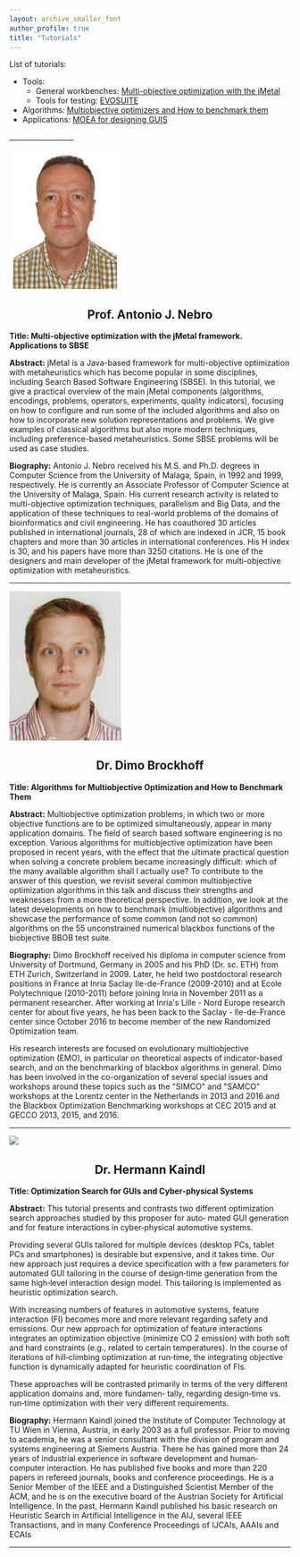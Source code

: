 ```yaml
---
layout: archive_smaller_font
author_profile: true
title: "Tutorials"
---
```


<link rel="stylesheet" href="../css/keynotes.css">

List of tutorials:
<ul>
<li> Tools:
<ul>
<li>General workbenches: <a href="#jmetal">Multi-objective optimization with the jMetal</a></li>
<li>Tools for testing: <a href="#evosuote">EVOSUITE</a></li>
</ul>
<li> Algorithms: <a href="#algo">Multiobjective optimizers and How to benchmark them</a></li>
<li> Applications: <a href="#gui">MOEA for designing GUIS</a></li>
</ul>
__________________

<a href="http://www.lcc.uma.es/~antonio/" target="_blank"><img src="../images/antonio.png" class="keynote_photo" width="200"></a>

<a name="jmetal"><center><h2>Prof. Antonio J. Nebro</h2></center></a>

<b>Title: Multi-objective optimization with the jMetal framework. Applications to SBSE</b>

<b>Abstract:</b>
jMetal is a Java-based framework for multi-objective optimization with metaheuristics which has become popular in some disciplines, including Search Based Software Engineering (SBSE). In this tutorial, we give a practical overview of the main jMetal components (algorithms, encodings, problems, operators, experiments, quality indicators), focusing on how to configure and run some of the included algorithms and also on how to incorporate new solution representations and problems. We give examples of classical algorithms but also more modern techniques, including preference-based metaheuristics. Some SBSE problems will be used as case studies.

<b>Biography:</b> 
Antonio J. Nebro received his M.S. and Ph.D. degrees in Computer Science from the University of Malaga, Spain, in 1992 and 1999, respectively. He is currently 
an Associate Professor of Computer Science at the University of Malaga, Spain. His current research activity is related to multi-objective optimization techniques, 
parallelism and Big Data, and the application of these techniques to real-world problems of the domains of bioinformatics and civil engineering. He has 
coauthored 30 articles published in international journals, 28 of which are indexed in JCR, 15 book chapters and more than 30 articles in international conferences. 
His H index is 30, and his papers have more than 3250 citations. He is one of the designers and main developer of the jMetal framework for multi-objective optimization with metaheuristics.

---

<a href="http://researchers.lille.inria.fr/~brockhof/" target="_blank"><img src="../images/dimo.jpg" class="keynote_photo" width="200"></a>

<a name="algo"><center><h2>Dr. Dimo Brockhoff</h2></center></a>

<b>Title: Algorithms for Multiobjective Optimization and How to Benchmark Them</b>

<b>Abstract:</b>
Multiobjective optimization problems, in which two or more objective functions are to be optimized simultaneously, appear in many application domains. The field of search based software engineering is no exception.
Various algorithms for multiobjective optimization have been proposed in recent years, with the effect that the ultimate practical question when solving a concrete problem became increasingly difficult: which of the many available algorithm shall I actually use? To contribute to the answer of this question, we revisit several common multiobjective optimization algorithms in this talk and discuss their strengths and weaknesses from a more theoretical perspective. In addition, we look at the latest developments on how to benchmark (multiobjective) algorithms and showcase the performance of some common (and not so common) algorithms on the 55 unconstrained numerical blackbox functions of the biobjective BBOB test suite.

<b>Biography:</b> 
Dimo Brockhoff received his diploma in computer science from University of
Dortmund, Germany in 2005 and his PhD (Dr. sc. ETH) from ETH Zurich,
Switzerland in 2009. Later, he held two postdoctoral research positions in
France at Inria Saclay Ile-de-France (2009-2010) and at Ecole Polytechnique
(2010-2011) before joining Inria in November 2011 as a permanent researcher.
After working at Inria's Lille - Nord Europe research center for about five
years, he has been back to the Saclay - Ile-de-France center since October
2016 to become member of the new Randomized Optimization team.

His research interests are focused on evolutionary multiobjective
optimization (EMO), in particular on theoretical aspects of indicator-based
search, and on the benchmarking of blackbox algorithms in general. Dimo has
been involved in the co-organization of several special issues and workshops
around these topics such as the "SIMCO" and "SAMCO" workshops at the Lorentz
center in the Netherlands in 2013 and 2016 and the Blackbox Optimization
Benchmarking workshops at CEC 2015 and at GECCO 2013, 2015, and 2016.

---

<a href="http://www.ict.tuwien.ac.at/kaindl" target="_blank"><img src="https://chessprogramming.wikispaces.com/file/view/Kaindl_Hermann.jpg/321639194/Kaindl_Hermann.jpg" class="keynote_photo" width="200"></a>

<a name="algo"><center><h2>Dr. Hermann Kaindl </h2></center></a>

<b>Title: Optimization Search for GUIs and Cyber‐physical Systems </b>

<b>Abstract:</b>
This tutorial presents and contrasts two different optimization search approaches studied by this proposer for auto‐
mated GUI generation and for feature interactions in cyber‐physical automotive systems.  

Providing several GUIs tailored for multiple devices (desktop PCs, tablet PCs and smartphones) is desirable but expensive, and it takes time. Our new approach just requires a device specification with a few parameters for automated GUI 
tailoring in the course of design‐time generation from the same high‐level interaction design model. This tailoring is 
implemented as heuristic optimization search. 

With increasing numbers of features in automotive systems, feature interaction (FI) becomes more and more relevant 
regarding safety and emissions. Our new approach for optimization of feature interactions integrates an optimization 
objective (minimize CO 2  emission) with both soft and hard constraints (e.g., related to certain temperatures). 
In the 
course of iterations of hill‐climbing optimization at run‐time, the integrating objective function is dynamically adapted 
for heuristic coordination of FIs. 

These approaches will be contrasted primarily in terms of the very different application domains and, more fundamen‐
tally, regarding design‐time vs. run‐time optimization with their very different requirements.

<b>Biography:</b> 
Hermann Kaindl joined the Institute of Computer Technology at TU Wien in Vienna, Austria, in early 2003 as a full professor. Prior to moving to academia, he was a senior consultant with the division of program and systems engineering 
at  Siemens  Austria.  There  he  has  gained  more  than  24  years  of  industrial  experience  in  software  development  and 
human‐computer interaction. He has published five books and more than 220 papers in refereed journals, books and 
conference proceedings. He is a Senior Member of the IEEE and a Distinguished Scientist Member of the ACM, and he is 
on the executive board of the Austrian Society for Artificial Intelligence. 
In the past, Hermann Kaindl published his basic research on Heuristic Search in Artificial Intelligence in the AIJ, several 
IEEE Transactions, and in many Conference Proceedings of IJCAIs, AAAIs and ECAIs

---
